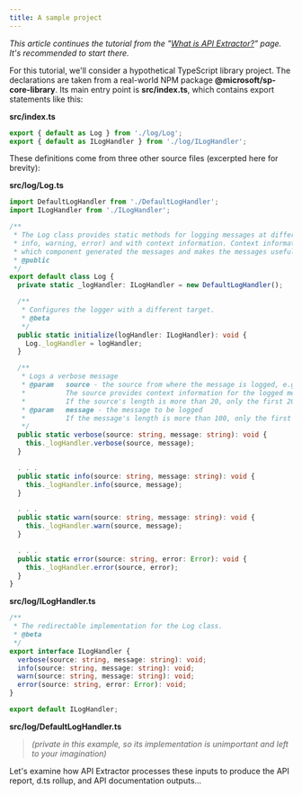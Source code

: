 ```yaml
---
title: A sample project
---
```


_This article continues the tutorial from the "[What is API Extractor?](../overview/intro.md)" page. It's recommended to start there._

For this tutorial, we'll consider a hypothetical TypeScript library project. The declarations are taken from
a real-world NPM package **@microsoft/sp-core-library**. Its main entry point is **src/index.ts**, which contains
export statements like this:

**src/index.ts**<br/>

```ts
export { default as Log } from './log/Log';
export { default as ILogHandler } from './log/ILogHandler';
```

These definitions come from three other source files (excerpted here for brevity):

**src/log/Log.ts**<br/>

```ts
import DefaultLogHandler from './DefaultLogHandler';
import ILogHandler from './ILogHandler';

/**
 * The Log class provides static methods for logging messages at different levels (verbose,
 * info, warning, error) and with context information. Context information helps identify
 * which component generated the messages and makes the messages useful and filterable.
 * @public
 */
export default class Log {
  private static _logHandler: ILogHandler = new DefaultLogHandler();

  /**
   * Configures the logger with a different target.
   * @beta
   */
  public static initialize(logHandler: ILogHandler): void {
    Log._logHandler = logHandler;
  }

  /**
   * Logs a verbose message
   * @param   source - the source from where the message is logged, e.g., the class name.
   *          The source provides context information for the logged message.
   *          If the source's length is more than 20, only the first 20 characters are kept.
   * @param   message - the message to be logged
   *          If the message's length is more than 100, only the first 100 characters are kept.
   */
  public static verbose(source: string, message: string): void {
    this._logHandler.verbose(source, message);
  }

  . . .
  public static info(source: string, message: string): void {
    this._logHandler.info(source, message);
  }

  . . .
  public static warn(source: string, message: string): void {
    this._logHandler.warn(source, message);
  }

  . . .
  public static error(source: string, error: Error): void {
    this._logHandler.error(source, error);
  }
}

```

**src/log/ILogHandler.ts**<br/>

```ts
/**
 * The redirectable implementation for the Log class.
 * @beta
 */
export interface ILogHandler {
  verbose(source: string, message: string): void;
  info(source: string, message: string): void;
  warn(source: string, message: string): void;
  error(source: string, error: Error): void;
}

export default ILogHandler;
```

**src/log/DefaultLogHandler.ts**<br/>

> _(private in this example, so its implementation is unimportant and left to your imagination)_

Let's examine how API Extractor processes these inputs to produce the API report, d.ts rollup, and API documentation
outputs...

